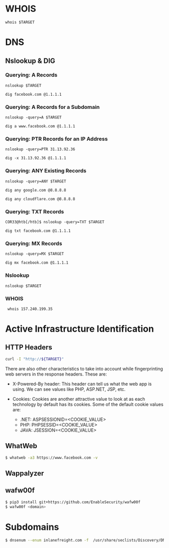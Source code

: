 # WHOIS
`whois $TARGET`

# DNS
## Nslookup & DIG
### Querying: A Records
`nslookup $TARGET`

`dig facebook.com @1.1.1.1`


### Querying: A Records for a Subdomain
`nslookup -query=A $TARGET`

`dig a www.facebook.com @1.1.1.1`

### Querying: PTR Records for an IP Address
`nslookup -query=PTR 31.13.92.36`

`dig -x 31.13.92.36 @1.1.1.1`

### Querying: ANY Existing Records

`nslookup -query=ANY $TARGET`

`dig any google.com @8.8.8.8`

`dig any cloudflare.com @8.8.8.8`

### Querying: TXT Records
`COR33@htb[/htb]$ nslookup -query=TXT $TARGET`

`dig txt facebook.com @1.1.1.1`

### Querying: MX Records
`nslookup -query=MX $TARGET`

`dig mx facebook.com @1.1.1.1`

### Nslookup
`nslookup $TARGET`

### WHOIS
` whois 157.240.199.35`

# Active Infrastructure Identification
## HTTP Headers
```bash
curl -I "http://${TARGET}"
```

There are also other characteristics to take into account while fingerprinting web servers in the response headers. These are:

- X-Powered-By header: This header can tell us what the web app is using. We can see values like PHP, ASP.NET, JSP, etc.

- Cookies: Cookies are another attractive value to look at as each technology by default has its cookies. Some of the default cookie values are:
    - .NET: ASPSESSIONID<RANDOM>=<COOKIE_VALUE>
    - PHP: PHPSESSID=<COOKIE_VALUE>
    - JAVA: JSESSION=<COOKIE_VALUE>

## WhatWeb
```bash
$ whatweb -a3 https://www.facebook.com -v
```

## Wappalyzer

## wafw00f
```bash
$ pip3 install git+https://github.com/EnableSecurity/wafw00f
$ wafw00f <domain>
```

# Subdomains 
```bash
$ dnsenum --enum inlanefreight.com -f  /usr/share/seclists/Discovery/DNS/subdomains-top1million-20000.txt 
```